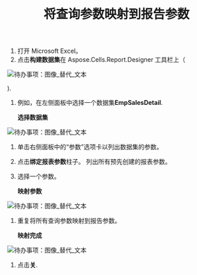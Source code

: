 ﻿---
title: 将查询参数映射到报告参数
type: docs
weight: 30
url: /zh/reportingservices/mapping-query-parameters-to-report-parameters/
---
1. 打开 Microsoft Excel。
1. 点击**构建数据集**在 Aspose.Cells.Report.Designer 工具栏上（

![待办事项：图像_替代_文本](mapping-query-parameters-to-report-parameters_1.png)

).

1. 例如，在左侧面板中选择一个数据集**EmpSalesDetail**. 

   **选择数据集** 

![待办事项：图像_替代_文本](mapping-query-parameters-to-report-parameters_2.png)




1. 单击右侧面板中的“参数”选项卡以列出数据集的参数。
1. 点击**绑定报表参数**柱子。
列出所有预先创建的报表参数。
1. 选择一个参数。

   **映射参数** 

![待办事项：图像_替代_文本](mapping-query-parameters-to-report-parameters_3.png)




1. 重复将所有查询参数映射到报告参数。

   **映射完成** 

![待办事项：图像_替代_文本](mapping-query-parameters-to-report-parameters_4.png)

1. 点击**关**.
